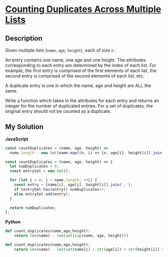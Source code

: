 # [Counting Duplicates Across Multiple Lists](https://www.codewars.com/kata/6113c2dc3069b1001b8fdd05)

## Description

Given multiple lists (`name`, `age`, `height`), each of size `n` :

An entry contains one name, one age and one height. The attributes corresponding to each entry are determined by the index of each list. For example, the first entry is comprised of the first elements of each list, the second entry is comprised of the second elements of each list, etc.

A duplicate entry is one in which the name, age and height are ALL the same.

Write a function which takes in the attributes for each entry and returns an integer for the number of duplicated entries. For a set of duplicates, the original entry should not be counted as a duplicate.

## My Solution

**JavaScript**

```js
const countDuplicates = (name, age, height) =>
  name.length - new Set(name.map((n, i) => [n, age[i], height[i]].join())).size;
```

```js
const countDuplicates = (name, age, height) => {
  let numDuplicates = 0;
  const entrySet = new Set();

  for (let i = 0; i < name.length; ++i) {
    const entry = [name[i], age[i], height[i]].join(',');
    if (entrySet.has(entry)) numDuplicates++;
    else entrySet.add(entry);
  }

  return numDuplicates;
};
```

**Python**

```py
def count_duplicates(name,age,height):
    return len(name) - len(set(zip(name, age, height)))
```

```py
def count_duplicates(name,age,height):
    return len(name) - len(set(name[i] + str(age[i]) + str(height[i]) for i in range(len(name))))
```
